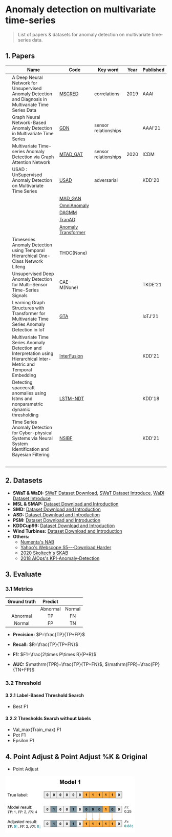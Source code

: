 # Anomaly detection on multivariate time-series

> List of papers & datasets for anomaly detection on multivariate time-series data.

## 1. Papers
|   | Name | Code | Key word | Year  | Published |
|---|------|------|----------|-------|---------|
|   |  A Deep Neural Network for Unsupervised Anomaly Detection and Diagnosis in Multivariate Time Series Data |  [MSCRED](https://github.com/search?q=MSCRED)|correlations  |   2019  |  AAAI   |
|   |  Graph Neural Network-Based Anomaly Detection in Multivariate Time Series |   [GDN](https://github.com/d-ailin/GDN)|  sensor relationships|     |  AAAI'21     |  
|   |  Multivariate Time-series Anomaly Detection via Graph Attention Network  |  [MTAD_GAT](https://github.com/mangushev/mtad-gat)|     sensor relationships    |    2020   |   ICDM      |
|   |  USAD : UnSupervised Anomaly Detection on Multivariate Time Series   |   [USAD](https://github.com/manigalati/usad)|      adversarial    |      |   KDD'20    |
|   |      |   [MAD_GAN](https://github.com/LiDan456/MAD-GANs) |          |       |         |
|   |      |  [OmniAnomaly](https://github.com/NetManAIOps/OmniAnomaly) |          |       |         |
|   |      |  [DAGMM](https://github.com/danieltan07/dagmm) |          |       |         |
|   |      |  [TranAD]() |          |       |         |
|   |      |  [Anomaly Transformer](https://github.com/thuml/Anomaly-Transformer)|          |       |         |
|   |  Timeseries Anomaly Detection using Temporal Hierarchical One-Class Network Lifeng    |  THOC(None)|          |       |         |
|   |   Unsupervised Deep Anomaly Detection for Multi-Sensor Time-Series Signals   |  CAE-M(None)|          |       |    TKDE'21     |
|   |  Learning Graph Structures with Transformer for Multivariate Time Series Anomaly Detection in IoT    |  [GTA](https://github.com/ZEKAICHEN/GTA/tree/main/data)|          |      |     IoTJ'21    |
|   |  Multivariate Time Series Anomaly Detection and Interpretation using Hierarchical Inter-Metric and Temporal Embedding    |  [InterFusion](https://github.com/zhhlee/InterFusion)|          |       |   KDD'21      |
|   |   Detecting spacecraft anomalies using lstms and nonparametric dynamic thresholding   |  [LSTM-NDT](https://github.com/khundman/telemanom)|          |       |    KDD'18    |
|   |  Time Series Anomaly Detection for Cyber-physical Systems via Neural System Identification and Bayesian Filtering   |  [NSIBF](https://github.com/NSIBF/NSIBF)|          |       |    KDD'21    |
|   |      |  []()|          |       |        |
|   |      |  []()|          |       |        |
|   |      |  []()|          |       |        |
|   |      |  []()|          |       |        |
|   |      |  []()|          |       |        |

## 2. Datasets
- **SWaT & WaDI:** [SWaT Dataset Download](https://itrust.sutd.edu.sg/itrust-labs_datasets/), [SWaT Dataset Introduce](https://itrust.sutd.edu.sg/itrust-labs-home/itrust-labs_swat/), [WaDI Dataset Introduce](https://itrust.sutd.edu.sg/itrust-labs-home/itrust-labs_wadi/)
- **MSL & SMAP:** [Dataset Download and Introduction](https://github.com/khundman/telemanom)
- **SMD:** [Dataset Download and Introduction](https://github.com/NetManAIOps/OmniAnomaly)
- **ASD:** [Dataset Download and Introduction](https://github.com/zhhlee/InterFusion/tree/main/data)
- **PSM:** [Dataset Download and Introduction](https://github.com/eBay/RANSynCoders/tree/main/data)
- **KDDCup99:** [Dataset Download and Introduction](http://kdd.ics.uci.edu/databases/kddcup99/kddcup99.html)
- **Wind Turbines:** [Dataset Download and Introduction](https://github.com/zhanjun717/STGAT/tree/main/data/WT)
- **Others:**
  - [Numenta's NAB](https://github.com/numenta/NAB)
  - [Yahoo's Webscope S5---Download Harder](https://webscope.sandbox.yahoo.com/catalog.php?datatype=s&did=70)
  - [2020 Skoltech's SKAB](https://github.com/waico/SkAB)
  - [2018 AIOps's KPI-Anomaly-Detection](https://github.com/NetManAIOps/KPI-Anomaly-Detection)
## 3. Evaluate
### 3.1 Metrics
|     Ground truth    |     Predict      |           |
|:-----------------:|:-----------------:|:-------------:|
|                 |     Abnormal        |    Normal    |
|     Abnormal        |     TP          |     FN      |
|     Normal        |     FP          |     TN      |
- **Precision:** $P=\frac{TP}{TP+FP}$

- **Recall:** $R=\frac{TP}{TP+FN}$

- **F1:** $F1=\frac{2\times P\times R}{P+R}$

- **AUC:** $\mathrm{TPR}=\frac{TP}{TP+FN}$, $\mathrm{FPR}=\frac{FP}{TN+FP}$

### 3.2 Threshold 
#### 3.2.1 Label-Based Threshold Search
- Best F1
#### 3.2.2 Thresholds Search without labels
- Val_max(Train_max) F1
- Pot F1
- Epsilon F1

## 4. Point Adjust & Point Adjust %K & Original
- Point Adjust

![point adjust](https://github.com/qiumiao30/time-series-anomaly-detection/blob/main/image/point%20adjust.png)
